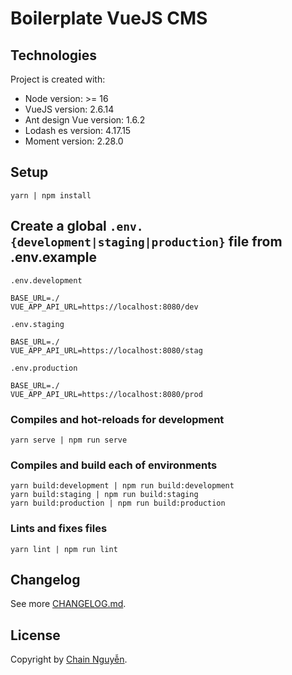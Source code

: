 # Boilerplate VueJS CMS

## Technologies
Project is created with:
* Node version: >= 16
* VueJS version: 2.6.14
* Ant design Vue version: 1.6.2
* Lodash es version: 4.17.15
* Moment version: 2.28.0

## Setup
```
yarn | npm install
```

## Create a global <code>.env.{development|staging|production}</code> file from .env.example
<code>.env.development</code>
```
BASE_URL=./
VUE_APP_API_URL=https://localhost:8080/dev
```

<code>.env.staging</code>
```
BASE_URL=./
VUE_APP_API_URL=https://localhost:8080/stag
```

<code>.env.production</code>
```
BASE_URL=./
VUE_APP_API_URL=https://localhost:8080/prod
```

### Compiles and hot-reloads for development
```
yarn serve | npm run serve
```

### Compiles and build each of environments
```
yarn build:development | npm run build:development
yarn build:staging | npm run build:staging
yarn build:production | npm run build:production
```

### Lints and fixes files
```
yarn lint | npm run lint
```

## Changelog

See more [CHANGELOG.md](CHANGELOG.md).

## License
Copyright by [Chain Nguyễn](https://chainnguyen.github.io/chain-curriculum-vitae/).
